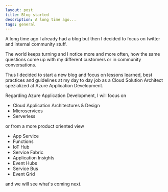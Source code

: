 ```yaml
---
layout: post
title: Blog started
description: A long time ago...
tags: general
---
```


A long time ago I already had a blog but then I decided to focus on twitter and internal community stuff.

The world keeps turning and I notice more and more often, how the same questions come up with my different customers or in community conversations.

Thus I decided to start a new blog and focus on lessons learned, best practices and guidelines at my day to day job as a Cloud Solution Architect spezialized at Azure Application Development.

Regarding Azure Application Development, I will focus on
* Cloud Application Architectures & Design
* Microservices
* Serverless

or from a more product oriented view
* App Service
* Functions
* IoT Hub
* Service Fabric
* Application Insights
* Event Hubs
* Service Bus
* Event Grid

and we will see what's coming next.

